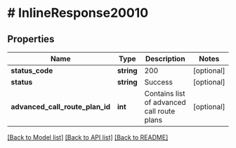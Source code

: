 # # InlineResponse20010

## Properties

Name | Type | Description | Notes
------------ | ------------- | ------------- | -------------
**status_code** | **string** | 200 | [optional]
**status** | **string** | Success | [optional]
**advanced_call_route_plan_id** | **int** | Contains list of advanced call route plans | [optional]

[[Back to Model list]](../../README.md#models) [[Back to API list]](../../README.md#endpoints) [[Back to README]](../../README.md)
